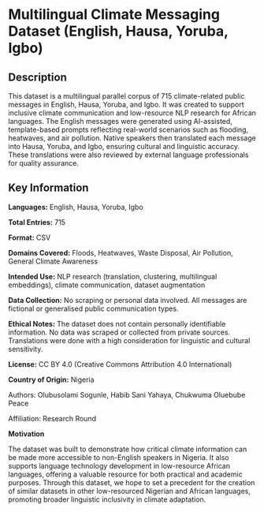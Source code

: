 # Multilingual Climate Messaging Dataset (English, Hausa, Yoruba, Igbo)

## Description

This dataset is a multilingual parallel corpus of 715 climate-related public messages in English, Hausa, Yoruba, and Igbo. It was created to support inclusive climate communication and low-resource NLP research for African languages. The English messages were generated using AI-assisted, template-based prompts reflecting real-world scenarios such as flooding, heatwaves, and air pollution. Native speakers then translated each message into Hausa, Yoruba, and Igbo, ensuring cultural and linguistic accuracy. These translations were also reviewed by external language professionals for quality assurance.

## Key Information

**Languages:** English, Hausa, Yoruba, Igbo

**Total Entries:** 715

**Format:** CSV

**Domains Covered:** Floods, Heatwaves, Waste Disposal, Air Pollution, General Climate Awareness

**Intended Use:** NLP research (translation, clustering, multilingual embeddings), climate communication, dataset augmentation

**Data Collection:** No scraping or personal data involved. All messages are fictional or generalised public communication types.

**Ethical Notes:** The dataset does not contain personally identifiable information. No data was scraped or collected from private sources. Translations were done with a high consideration for linguistic and cultural sensitivity.

**License:** CC BY 4.0 (Creative Commons Attribution 4.0 International)

**Country of Origin:** Nigeria

Authors: Olubusolami Sogunle, Habib Sani Yahaya, Chukwuma Oluebube Peace

Affiliation: Research Round

**Motivation**

The dataset was built to demonstrate how critical climate information can be made more accessible to non-English speakers in Nigeria. It also supports language technology development in low-resource African languages, offering a valuable resource for both practical and academic purposes. Through this dataset, we hope to set a precedent for the creation of similar datasets in other low-resourced Nigerian and African languages, promoting broader linguistic inclusivity in climate adaptation.
